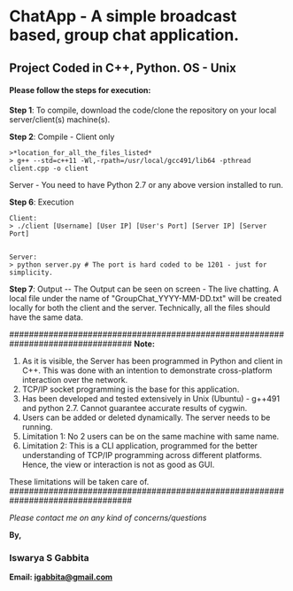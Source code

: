 ChatApp - A simple broadcast based, group chat application.
==
Project Coded in C++, Python. OS - Unix
--

#### Please follow the steps for execution:


**Step 1**: To compile, download the code/clone the repository on your local server/client(s) machine(s).

**Step 2**: Compile - Client only

	>*location_for_all_the_files_listed*
	> g++ --std=c++11 -Wl,-rpath=/usr/local/gcc491/lib64 -pthread client.cpp -o client

Server - You need to have Python 2.7 or any above version installed to run.
    	   
**Step 6**: Execution

	Client:
	> ./client [Username] [User IP] [User's Port] [Server IP] [Server Port]


	Server:
	> python server.py # The port is hard coded to be 1201 - just for simplicity.

**Step 7**: Output -- The Output can be seen on screen - The live chatting. A local file under the name of "GroupChat_YYYY-MM-DD.txt" will be created locally for both the client and the server. Technically, all the files should have the same data.

#################################################################################
**Note:**

1. As it is visible, the Server has been programmed in Python and client in C++. This was done with an intention to demonstrate cross-platform interaction over the network. 
2. TCP/IP socket programming is the base for this application.
3. Has been developed and tested extensively in Unix (Ubuntu) - g++491 and python 2.7. Cannot guarantee accurate results of cygwin. 
4. Users can be added or deleted dynamically. The server needs to be running.
5. Limitation 1: No 2 users can be on the same machine with same name.
6. Limitation 2: This is a CLI application, programmed for the better understanding of TCP/IP programming across different platforms. Hence, the view or interaction is not as good as GUI.

These limitations will be taken care of.
#################################################################################

*Please contact me on any kind of concerns/questions*

**By,** 
### Iswarya S Gabbita 
**Email: igabbita@gmail.com**
